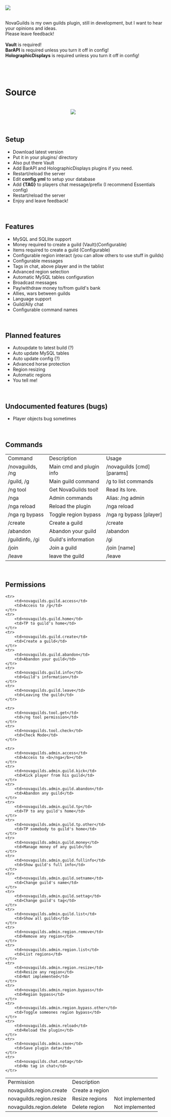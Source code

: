 <img src="http://novaguilds.marcin.co/img/newlogo.png" /><br/><br/>

NovaGuilds is my own guilds plugin, still in development, but I want to hear your opinions and ideas.<br/>
Please leave feedback!<br/><br/>
<b>Vault</b> is required!<br/>
<b>BarAPI</b> is required unless you turn it off in config!<br/>
<b>HolographicDisplays</b> is required unless you turn it off in config!<br/>
<br/><br/><br/>

<h1>Source</h1><br/>
&nbsp;&nbsp;&nbsp;&nbsp;&nbsp;&nbsp;&nbsp;&nbsp;&nbsp;&nbsp;&nbsp;&nbsp;&nbsp;&nbsp;&nbsp;&nbsp;&nbsp;&nbsp;&nbsp;&nbsp;&nbsp;&nbsp;&nbsp;&nbsp;&nbsp;&nbsp;&nbsp;&nbsp;&nbsp;&nbsp;&nbsp;&nbsp;&nbsp;&nbsp;&nbsp;&nbsp;&nbsp;&nbsp;&nbsp;&nbsp;&nbsp;&nbsp;&nbsp;&nbsp;&nbsp;&nbsp;&nbsp;&nbsp;&nbsp;&nbsp;&nbsp;
<a href="https://github.com/MarcinWieczorek/NovaGuilds">
    <img src="http://kosz.marcin.co/githublogo.png" />
</a>
<br/><br/><br/>

<h2><b>Setup</b></h2>
<ul>
    <li>Download latest version</li>
    <li>Put it in your plugins/ directory</li>
    <li>Also put there Vault</li>
    <li>Add BarAPI and HolographicDisplays plugins if you need.</li>
    <li>Restart/reload the server</li>
    <li>Edit <b>config.yml</b> to setup your database</li>
    <li>Add <b>{TAG}</b> to players chat message/prefix (I recommend Essentials config)</li>
    <li>Restart/reload the server</li>
    <li>Enjoy and leave feedback!</li>
</ul>

<br/>
<h2><b>Features</b></h2>
<ul>
    <li>MySQL and SQLlite support</li>
    <li>Money required to create a guild (Vault)(Configurable)</li>
    <li>Items required to create a guild (Configurable)</li>
    <li>Configurable region interact (you can allow others to use stuff in guilds)</li>
    <li>Configurable messages</li>
    <li>Tags in chat, above player and in the tablist</li>
    <li>Advanced region selection</li>
    <li>Automatic MySQL tables configuration</li>
    <li>Broadcast messages</li>
    <li>Pay/withdraw money to/from guild's bank</li>
    <li>Allies, wars between guilds</li>
    <li>Language support</li>
    <li>Guild/Ally chat</li>
    <li>Configurable command names</li>
</ul>

<br/>
<h2><b>Planned features</b></h2>
<ul>
    <li>Autoupdate to latest build (?)</li>
    <li>Auto update MySQL tables</li>
    <li>Auto update config (?)</li>
    <li>Advanced horse protection</li>
    <li>Region resizing</li>
    <li>Automatic regions</li>
    <li>You tell me!</li>
</ul>

<br/>
<h2><b>Undocumented features (bugs)</b></h2>
<ul>
    <li>Player objects bug sometimes</li>
</ul>

<br/>
<h2><b>Commands</b></h2>
<table>
    <tr>
        <td>Command</td>
        <td>Description</td>
        <td>Usage</td>
    </tr>
    <tr>
        <td>/novaguilds, /ng</td>
        <td>Main cmd and plugin info</td>
        <td>/novaguilds [cmd] [params]</td>
    </tr>
    <tr>
        <td>/guild, /g</td>
        <td>Main guild command</td>
        <td>/g to list commands</td>
    </tr>
    <tr>
        <td>/ng tool</td>
        <td>Get NovaGuilds tool!</td>
        <td>Read its lore.</td>
    </tr>
    <tr>
        <td>/nga</td>
        <td>Admin commands</td>
        <td>Alias: /ng admin</td>
    </tr>
    <tr>
        <td>/nga reload</td>
        <td>Reload the plugin</td>
        <td>/nga reload</td>
    </tr>
    <tr>
        <td>/nga rg bypass</td>
        <td>Toggle region bypass
        <td>/nga rg bypass [player]</td>
    </tr>
    <tr>
        <td>/create</td>
        <td>Create a guild</td>
        <td>/create <tag> <name></td>
    </tr>
    <tr>
        <td>/abandon</td>
        <td>Abandon your guild</td>
        <td>/abandon</td>
    </tr>
    <tr>
        <td>/guildinfo, /gi</td>
        <td>Guild's information</td>
        <td>/gi <name></td>
    </tr>
    <tr>
        <td>/join</td>
        <td>Join a guild</td>
        <td>/join [name]</td>
    </tr>
    <tr>
        <td>/leave</td>
        <td>leave the guild</td>
        <td>/leave</td>
    </tr>
</table>

<br/>
<h2><b>Permissions</b></h2>
<table>
    <tr>
        <td>Permission</td>
        <td>Description</td>
    </tr>
    <tr>
        <td>novaguilds.region.create</td>
        <td>Create a region</td>
    </tr>
    <tr>
        <td>novaguilds.region.resize</td>
        <td>Resize regions</td>
        <td>Not implemented</td>
    </tr>
    <tr>
        <td>novaguilds.region.delete</td>
        <td>Delete region</td>
        <td>Not implemented</td>
    </tr>
    
    <tr>
        <td>novaguilds.guild.access</td>
        <td>Access to /g</td>
    </tr>
    <tr>
        <td>novaguilds.guild.home</td>
        <td>TP to guild's home</td>
    </tr>
    <tr>
        <td>novaguilds.guild.create</td>
        <td>Create a guild</td>
    </tr>
    <tr>
        <td>novaguilds.guild.abandon</td>
        <td>Abandon your guild</td>
    </tr>
    <tr>
        <td>novaguilds.guild.info</td>
        <td>Guild's information</td>
    </tr>
    <tr>
        <td>novaguilds.guild.leave</td>
        <td>Leaving the guild</td>
    </tr>
    
    <tr>
        <td>novaguilds.tool.get</td>
        <td>/ng tool permission</td>
    </tr>
    <tr>
        <td>novaguilds.tool.check</td>
        <td>Check Mode</td>
    </tr>
    
    <tr>
        <td>novaguilds.admin.access</td>
        <td>Access to <b>/nga</b></td>
    </tr>
    <tr>
        <td>novaguilds.admin.guild.kick</td>
        <td>Kick player from his guild</td>
    </tr>
    <tr>
        <td>novaguilds.admin.guild.abandon</td>
        <td>Abandon any guild</td>
    </tr>
    <tr>
        <td>novaguilds.admin.guild.tp</td>
        <td>TP to any guild's home</td>
    </tr>
    <tr>
        <td>novaguilds.admin.guild.tp.other</td>
        <td>TP somebody to guild's home</td>
    </tr>
    <tr>
        <td>novaguilds.admin.guild.money</td>
        <td>Manage money of any guild</td>
    </tr>
    <tr>
        <td>novaguilds.admin.guild.fullinfo</td>
        <td>Show guild's full info</td>
    </tr>
    <tr>
        <td>novaguilds.admin.guild.setname</td>
        <td>Change guild's name</td>
    </tr>
    <tr>
        <td>novaguilds.admin.guild.settag</td>
        <td>Change guild's tag</td>
    </tr>
    <tr>
        <td>novaguilds.admin.guild.list</td>
        <td>Show all guilds</td>
    </tr>
    <tr>
        <td>novaguilds.admin.region.remove</td>
        <td>Remove any region</td>
    </tr>
    <tr>
        <td>novaguilds.admin.region.list</td>
        <td>List regions</td>
    </tr>
    <tr>
        <td>novaguilds.admin.region.resize</td>
        <td>Resize any region</td>
        <td>Not implemented</td>
    </tr>
    <tr>
        <td>novaguilds.admin.region.bypass</td>
        <td>Region bypass</td>
    </tr>
    <tr>
        <td>novaguilds.admin.region.bypass.other</td>
        <td>Toggle someones region bypass</td>
    </tr>
    <tr>
        <td>novaguilds.admin.reload</td>
        <td>Reload the plugin</td>
    </tr>
    <tr>
        <td>novaguilds.admin.save</td>
        <td>Save plugin data</td>
    </tr>
    <tr>
        <td>novaguilds.chat.notag</td>
        <td>No tag in chat</td>
    </tr>
</table>